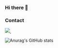 ### Hi there 👋

<!--
**thoongee/thoongee** is a ✨ _special_ ✨ repository because its `README.md` (this file) appears on your GitHub profile.

Here are some ideas to get you started:

- 🔭 I’m currently working on ...
- 🌱 I’m currently learning ...
- 👯 I’m looking to collaborate on ...
- 🤔 I’m looking for help with ...
- 💬 Ask me about ...
- 📫 How to reach me: ...
- 😄 Pronouns: ...
- ⚡ Fun fact: ...
-->

### Contact
<a href="mailto:cjina1102@gmail.com">
  <img
    src="https://img.shields.io/badge/cjina1102@gmail.com-D14836?style=for-the-badge&logo=gmail&logoColor=white"/>&nbsp
</a>


![Anurag's GitHub stats](https://github-readme-stats.vercel.app/api?username=thoongee&show_icons=true&theme=radical)
